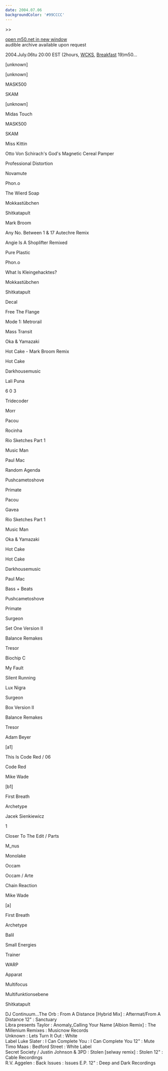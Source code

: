 ```yaml
---
date: 2004.07.06
backgroundColor: '#99CCCC'
---
```


\>>

[open m50.net in new window  
](http://m50.net/)audible archive available upon request

2004.July.06tu 20:00 EST (2hours, [WCKS](http://www.wcks.org/), [Breakfast](http://patrick.wcks.org/) 19)m50...

\[unknown\]

\[unknown\]

MASK500

SKAM

\[unknown\]

Midas Touch

MASK500

SKAM

Miss Kittin

Otto Von Schirach's God's Magnetic Cereal Pamper

Professional Distortion

Novamute

Phon.o

The Wierd Soap

Mokkastübchen

Shitkatapult

Mark Broom

Any No. Between 1 & 17 Autechre Remix

Angie Is A Shoplifter Remixed

Pure Plastic

Phon.o

What Is Kleingehacktes?

Mokkastübchen

Shitkatapult

Decal

Free The Flange

Mode 1: Metrorail

Mass Transit

Oka & Yamazaki

Hot Cake - Mark Broom Remix

Hot Cake

Darkhousemusic

Lali Puna

6 0 3

Tridecoder

Morr

Pacou

Rocinha

Rio Sketches Part 1

Music Man

Paul Mac

Random Agenda

Pushcametoshove

Primate

Pacou

Gavea

Rio Sketches Part 1

Music Man

Oka & Yamazaki

Hot Cake

Hot Cake

Darkhousemusic

Paul Mac

Bass + Beats

Pushcametoshove

Primate

Surgeon

Set One Version II

Balance Remakes

Tresor

Biochip C

My Fault

Silent Running

Lux Nigra

Surgeon

Box Version II

Balance Remakes

Tresor

Adam Beyer

\[a1\]

This Is Code Red / 06

Code Red

Mike Wade

\[b1\]

First Breath

Archetype

Jacek Sienkiewicz

1

Closer To The Edit / Parts

M\_nus

Monolake

Occam

Occam / Arte

Chain Reaction

Mike Wade

\[a\]

First Breath

Archetype

Balil

Small Energies

Trainer

WARP

Apparat

Multifocus

Multifunktionsebene

Shitkatapult

DJ Continuum...The Orb : From A Distance \[Hybrid Mix\] : Aftermat/From A Distance 12" : Sanctuary  
Libra presents Taylor : Anomaly\_Calling Your Name \[Albion Remix\] : The Millenium Remixes : Musicnow Records  
Unknown : Lets Turn It Out : White  
Label Luke Slater : I Can Complete You : I Can Complete You 12" : Mute  
Timo Maas : Bedford Street : White Label  
Secret Society / Justin Johnson & 3PD : Stolen \[selway remix\] : Stolen 12" : Cable Recordings  
R.V. Aggelen : Back Issues : Issues E.P. 12" : Deep and Dark Recordings